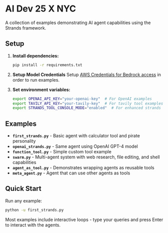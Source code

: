 # AI Dev 25 X NYC

A collection of examples demonstrating AI agent capabilities using the Strands framework.

## Setup

1. **Install dependencies:**
   ```bash
   pip install -r requirements.txt
   ```

2. **Setup Model Credentials**
  Setup [AWS Credentials for Bedrock access](https://strandsagents.com/latest/documentation/docs/user-guide/quickstart/#configuring-credentials) in order to run examples.

3. **Set environment variables:**
   ```bash
   export OPENAI_API_KEY="your-openai-key"  # For OpenAI examples
   export TAVILY_API_KEY="your-tavily-key"  # For tavily tool examples
   export STRANDS_TOOL_CONSOLE_MODE="enabled"  # For enhanced strands tool output

   ```

## Examples

- **`first_strands.py`** - Basic agent with calculator tool and pirate personality
- **`openai_strands.py`** - Same agent using OpenAI GPT-4 model
- **`function_tool.py`** - Simple custom tool example
- **`swarm.py`** - Multi-agent system with web research, file editing, and shell capabilities
- **`agent_as_tool.py`** - Demonstrates wrapping agents as reusable tools
- **`meta_agent.py`** - Agent that can use other agents as tools

## Quick Start

Run any example:
```bash
python -u first_strands.py
```

Most examples include interactive loops - type your queries and press Enter to interact with the agents.
